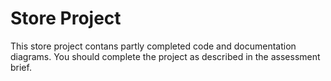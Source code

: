 # Store Project

This store project contans partly completed code and documentation diagrams. 
You should complete the project as described in the assessment brief.



